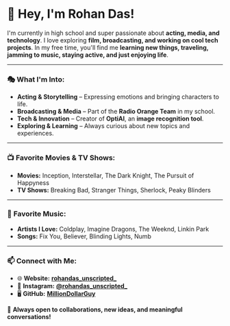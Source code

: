 # **👋 Hey, I'm Rohan Das!**

I'm currently in high school and super passionate about **acting, media, and technology**. I love exploring **film, broadcasting, and working on cool tech projects**. In my free time, you'll find me **learning new things, traveling, jamming to music, staying active, and just enjoying life**.

---

### 🎭 **What I'm Into:**
- **Acting & Storytelling** – Expressing emotions and bringing characters to life.
- **Broadcasting & Media** – Part of the **Radio Orange Team** in my school.
- **Tech & Innovation** – Creator of **OptiAI**, an **image recognition tool**.
- **Exploring & Learning** – Always curious about new topics and experiences.

---

### 📺 **Favorite Movies & TV Shows:**
- **Movies:** Inception, Interstellar, The Dark Knight, The Pursuit of Happyness
- **TV Shows:** Breaking Bad, Stranger Things, Sherlock, Peaky Blinders

---

### 🎵 **Favorite Music:**
- **Artists I Love:** Coldplay, Imagine Dragons, The Weeknd, Linkin Park
- **Songs:** Fix You, Believer, Blinding Lights, Numb

---

### 📫 **Connect with Me:**
- 🌐 **Website:** [**rohandas_unscripted_**](https://yourwebsite.com)
- 📸 **Instagram:** [**@rohandas_unscripted_**](https://www.instagram.com/rohandas_unscripted_)
- 🖥️ **GitHub:** [**MillionDollarGuy**](https://github.com/MillionDollarGuy)

💬 **Always open to collaborations, new ideas, and meaningful conversations!**
